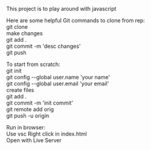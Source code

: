 This project is to play around with javascript

Here are some helpful Git commands to clone from rep:  
git clone <copy url>  
make changes  
git add .  
git commit -m 'desc changes'  
git push  

To start from scratch:  
git init   
git config --global user.name 'your name'  
git config --global user.email 'your email'  
create files  
git add .  
git commit -m 'init commit'  
git remote add orig  
git push -u origin <clone url>  

Run in browser:  
Use vsc 
Right click in index.html  
Open with Live Server  

